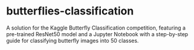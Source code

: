 # butterflies-classification
A solution for the Kaggle Butterfly Classification competition, featuring a pre-trained ResNet50 model and a Jupyter Notebook with a step-by-step guide for classifying butterfly images into 50 classes.
